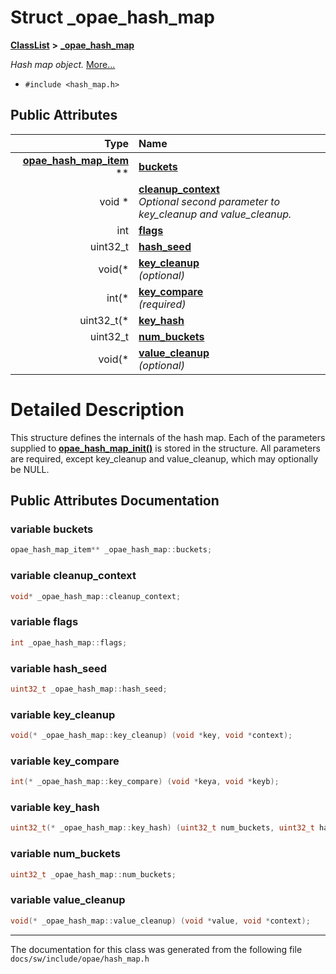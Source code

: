 
# Struct \_opae\_hash\_map



[**ClassList**](annotated.md) **>** [**\_opae\_hash\_map**](struct__opae__hash__map.md)



_Hash map object._ [More...](#detailed-description)

* `#include <hash_map.h>`













## Public Attributes

| Type | Name |
| ---: | :--- |
|  [**opae\_hash\_map\_item**](hash__map_8h.md#typedef-opae_hash_map_item) \*\* | [**buckets**](#variable-buckets)  <br> |
|  void \* | [**cleanup\_context**](#variable-cleanup_context)  <br>_Optional second parameter to key\_cleanup and value\_cleanup._  |
|  int | [**flags**](#variable-flags)  <br> |
|  uint32\_t | [**hash\_seed**](#variable-hash_seed)  <br> |
|  void(\* | [**key\_cleanup**](#variable-key_cleanup)  <br>_(optional)_  |
|  int(\* | [**key\_compare**](#variable-key_compare)  <br>_(required)_  |
|  uint32\_t(\* | [**key\_hash**](#variable-key_hash)  <br> |
|  uint32\_t | [**num\_buckets**](#variable-num_buckets)  <br> |
|  void(\* | [**value\_cleanup**](#variable-value_cleanup)  <br>_(optional)_  |










# Detailed Description


This structure defines the internals of the hash map. Each of the parameters supplied to [**opae\_hash\_map\_init()**](hash__map_8h.md#function-opae_hash_map_init) is stored in the structure. All parameters are required, except key\_cleanup and value\_cleanup, which may optionally be NULL. 


    
## Public Attributes Documentation


### variable buckets 

```C++
opae_hash_map_item** _opae_hash_map::buckets;
```




### variable cleanup\_context 

```C++
void* _opae_hash_map::cleanup_context;
```




### variable flags 

```C++
int _opae_hash_map::flags;
```




### variable hash\_seed 

```C++
uint32_t _opae_hash_map::hash_seed;
```




### variable key\_cleanup 

```C++
void(* _opae_hash_map::key_cleanup) (void *key, void *context);
```




### variable key\_compare 

```C++
int(* _opae_hash_map::key_compare) (void *keya, void *keyb);
```




### variable key\_hash 

```C++
uint32_t(* _opae_hash_map::key_hash) (uint32_t num_buckets, uint32_t hash_seed, void *key);
```




### variable num\_buckets 

```C++
uint32_t _opae_hash_map::num_buckets;
```




### variable value\_cleanup 

```C++
void(* _opae_hash_map::value_cleanup) (void *value, void *context);
```




------------------------------
The documentation for this class was generated from the following file `docs/sw/include/opae/hash_map.h`